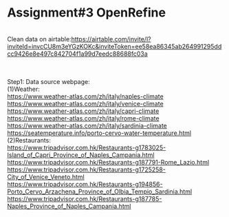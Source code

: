 # Assignment#3 OpenRefine

<br> Clean data on airtable:https://airtable.com/invite/l?inviteId=invcCU8m3eYGzKOKc&inviteToken=ee58ea86345ab264991295ddcc9426e8e497c842704f1a99d7eedc88688fc03a

<br><br>
Step1: Data source webpage: 
<br>(1)Weather:
<br>https://www.weather-atlas.com/zh/italy/naples-climate
<br>https://www.weather-atlas.com/zh/italy/venice-climate
<br>https://www.weather-atlas.com/zh/italy/capri-climate
<br>https://www.weather-atlas.com/zh/italy/rome-climate
<br>https://www.weather-atlas.com/zh/italy/sardinia-climate
<br>https://seatemperature.info/porto-cervo-water-temperature.html
<br>(2)Restaurants:
<br>https://www.tripadvisor.com.hk/Restaurants-g1783025-Island_of_Capri_Province_of_Naples_Campania.html
<br>https://www.tripadvisor.com.hk/Restaurants-g187791-Rome_Lazio.html
<br>https://www.tripadvisor.com.hk/Restaurants-g1725258-City_of_Venice_Veneto.html
<br>https://www.tripadvisor.com.hk/Restaurants-g194856-Porto_Cervo_Arzachena_Province_of_Olbia_Tempio_Sardinia.html
<br>https://www.tripadvisor.com.hk/Restaurants-g187785-Naples_Province_of_Naples_Campania.html

